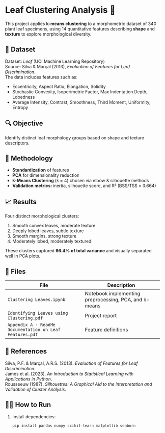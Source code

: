 # Leaf Clustering Analysis 🌿

This project applies **k-means clustering** to a morphometric dataset of 340 plant leaf specimens, 
using 14 quantitative features describing **shape** and **texture** to explore morphological diversity.

## 🧩 Dataset
Dataset: *Leaf* (UCI Machine Learning Repository)  
Source: Silva & Marçal (2013), *Evaluation of Features for Leaf Discrimination*.  
The data includes features such as:
- Eccentricity, Aspect Ratio, Elongation, Solidity
- Stochastic Convexity, Isoperimetric Factor, Max Indentation Depth, Lobedness
- Average Intensity, Contrast, Smoothness, Third Moment, Uniformity, Entropy

## 🔍 Objective
Identify distinct leaf morphology groups based on shape and texture descriptors.

## 🧠 Methodology
- **Standardization** of features  
- **PCA** for dimensionality reduction  
- **k-Means Clustering** (k = 4) chosen via elbow & silhouette methods  
- **Validation metrics:** inertia, silhouette score, and R² (BSS/TSS = 0.664)

## 📈 Results
Four distinct morphological clusters:
1. Smooth convex leaves, moderate texture  
2. Deeply lobed leaves, subtle texture  
3. Smooth margins, strong texture  
4. Moderately lobed, moderately textured  

These clusters captured **66.4% of total variance** and visually separated well in PCA plots.

## 📘 Files
| File | Description |
|------|--------------|
| `Clustering Leaves.ipynb` | Notebook implementing preprocessing, PCA, and k-means |
| `Identifying Leaves using Clustering.pdf` | Project report |
| `Appendix A - ReadMe Documentation on Leaf Features.pdf` | Feature definitions |

## 🧾 References
Silva, P.F. & Marçal, A.R.S. (2013). *Evaluation of Features for Leaf Discrimination*.  
James et al. (2023). *An Introduction to Statistical Learning with Applications in Python*.  
Rousseeuw (1987). *Silhouettes: A Graphical Aid to the Interpretation and Validation of Cluster Analysis*.

## 🧑‍💻 How to Run
1. Install dependencies:
   ```bash
   pip install pandas numpy scikit-learn matplotlib seaborn
